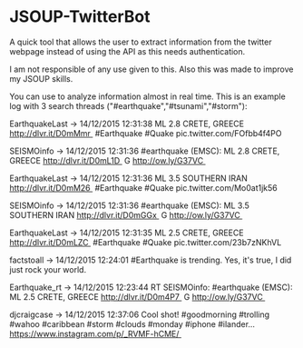 # JSOUP-TwitterBot
A quick tool that allows the user to extract information from the twitter webpage instead of using the API as this needs authentication.

I am not responsible of any use given to this. Also this was made to improve my JSOUP skills.

You can use to analyze information almost in real time.
This is an example log with 3 search threads ("#earthquake","#tsunami","#storm"):

EarthquakeLast -> 14/12/2015 12:31:38
ML 2.8 CRETE, GREECE http://dlvr.it/D0mMmr  #Earthquake #Quake pic.twitter.com/FOfbb4f4PO

SEISMOinfo -> 14/12/2015 12:31:36
#earthquake (EMSC): ML 2.8 CRETE, GREECE http://dlvr.it/D0mL1D  G http://ow.ly/G37VC 

EarthquakeLast -> 14/12/2015 12:31:36
ML 3.5 SOUTHERN IRAN http://dlvr.it/D0mM26  #Earthquake #Quake pic.twitter.com/Mo0at1jk56

SEISMOinfo -> 14/12/2015 12:31:36
#earthquake (EMSC): ML 3.5 SOUTHERN IRAN http://dlvr.it/D0mGGx  G http://ow.ly/G37VC 

EarthquakeLast -> 14/12/2015 12:31:35
ML 2.5 CRETE, GREECE http://dlvr.it/D0mLZC  #Earthquake #Quake pic.twitter.com/23b7zNKhVL

factstoall -> 14/12/2015 12:24:01
#Earthquake is trending. Yes, it's true, I did just rock your world.

Earthquake_rt -> 14/12/2015 12:23:44
RT SEISMOinfo: #earthquake (EMSC): ML 2.5 CRETE, GREECE http://dlvr.it/D0m4P7  G http://ow.ly/G37VC 

djcraigcase -> 14/12/2015 12:37:06
Cool shot! #goodmorning #trolling #wahoo #caribbean #storm #clouds #monday #iphone #ilander… https://www.instagram.com/p/_RVMF-hCME/ 

